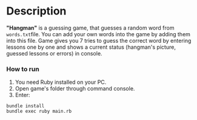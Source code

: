 # Description
**"Hangman"** is a guessing game, that guesses a random word from `words.txt`file. 
You can add your own words into the game by adding them into this file. Game gives you 7 
tries to guess the correct word by entering lessons one by one and shows a current status (hangman's picture, 
guessed lessons or errors) in console.

### How to run
1. You need Ruby installed on your PC.
2. Open game's folder through command console.
3. Enter:
```
bundle install
bundle exec ruby main.rb
```